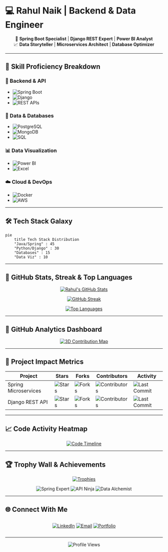 # 💻 Rahul Naik | Backend & Data Engineer

<div align="center">

🚀 **Spring Boot Specialist** | **Django REST Expert** | **Power BI Analyst**  
📈 **Data Storyteller** | **Microservices Architect** | **Database Optimizer**  

</div>

---

## 🔧 Skill Proficiency Breakdown

### 🧠 Backend & API
- ![Spring Boot](https://img.shields.io/badge/Spring_Boot-9/10-brightgreen)
- ![Django](https://img.shields.io/badge/Django-8/10-yellow)
- ![REST APIs](https://img.shields.io/badge/REST_API-9/10-brightgreen)

### 💾 Data & Databases
- ![PostgreSQL](https://img.shields.io/badge/PostgreSQL-8/10-blue)
- ![MongoDB](https://img.shields.io/badge/MongoDB-7/10-green)
- ![SQL](https://img.shields.io/badge/SQL-9/10-purple)

### 📊 Data Visualization
- ![Power BI](https://img.shields.io/badge/Power_BI-8/10-yellow)
- ![Excel](https://img.shields.io/badge/Excel-8/10-green)

### ☁️ Cloud & DevOps
- ![Docker](https://img.shields.io/badge/Docker-6/10-blue)
- ![AWS](https://img.shields.io/badge/AWS-5/10-orange)


---

## 🛠️ **Tech Stack Galaxy**

```mermaid
pie
    title Tech Stack Distribution
    "Java/Spring" : 45
    "Python/Django" : 30
    "Databases" : 15
    "Data Viz" : 10
```

---

## 🏅 **GitHub Stats, Streak & Top Languages**

<div align="center">

[![Rahul's GitHub Stats](https://github-readme-stats.vercel.app/api?username=RahulNaik2611&show_icons=true&theme=tokyonight&hide_border=true)](https://github.com/RahulNaik2611)

[![GitHub Streak](https://streak-stats.demolab.com?user=RahulNaik2611&theme=tokyonight&hide_border=true)](https://git.io/streak-stats)

[![Top Languages](https://github-readme-stats.vercel.app/api/top-langs/?username=RahulNaik2611&layout=compact&theme=tokyonight&hide_border=true)](https://github.com/RahulNaik2611)

</div>

---

## 🧠 **GitHub Analytics Dashboard**

<div align="center">

[![3D Contribution Map](https://metrics.lecoq.io/RahulNaik2611?template=classic&isocalendar=1&languages=1&activity=1&achievements=1&notable=1&lines=1&repositories=1&repositories.batch=100&config.timezone=Asia%2FKolkata)](https://github.com/RahulNaik2611)

</div>

---

## 🚀 **Project Impact Metrics**

| Project              | Stars | Forks | Contributors | Activity |
|----------------------|-------|-------|--------------|----------|
| Spring Microservices | ![Stars](https://img.shields.io/github/stars/RahulNaik2611/spring-microservice-demo?style=flat-square) | ![Forks](https://img.shields.io/github/forks/RahulNaik2611/spring-microservice-demo?style=flat-square) | ![Contributors](https://img.shields.io/github/contributors/RahulNaik2611/spring-microservice-demo?style=flat-square) | ![Last Commit](https://img.shields.io/github/last-commit/RahulNaik2611/spring-microservice-demo?style=flat-square) |
| Django REST API      | ![Stars](https://img.shields.io/github/stars/RahulNaik2611/django-rest-api?style=flat-square) | ![Forks](https://img.shields.io/github/forks/RahulNaik2611/django-rest-api?style=flat-square) | ![Contributors](https://img.shields.io/github/contributors/RahulNaik2611/django-rest-api?style=flat-square) | ![Last Commit](https://img.shields.io/github/last-commit/RahulNaik2611/django-rest-api?style=flat-square) |

---

## 📈 **Code Activity Heatmap**

<div align="center">

[![Code Timeline](https://github-readme-activity-graph.vercel.app/graph?username=RahulNaik2611&theme=react-dark&area=true&custom_title=My+Development+Timeline)](https://github.com/RahulNaik2611)

</div>

---

## 🏆 **Trophy Wall & Achievements**

<div align="center">

[![Trophies](https://github-profile-trophy.vercel.app/?username=RahulNaik2611&theme=darkhub&no-bg=true&no-frame=true&margin-w=15&title=Stars,Commits,Followers,Repositories,PullRequest,Issues)](https://github.com/RahulNaik2611)

![Spring Expert](https://img.shields.io/badge/-Spring%20Expert-6DB33F?style=for-the-badge&logo=spring&logoColor=white)
![API Ninja](https://img.shields.io/badge/-API%20Ninja-FF6F00?style=for-the-badge&logo=postman&logoColor=white)
![Data Alchemist](https://img.shields.io/badge/-Data%20Alchemist-01BEFE?style=for-the-badge&logo=powerbi&logoColor=white)

</div>

---

## 🌐 **Connect With Me**

<div align="center" style="display: grid; grid-template-columns: repeat(auto-fit, minmax(150px, 1fr)); gap: 10px;">

[![LinkedIn](https://custom-icon-badges.demolab.com/badge/-Deep_Dive-0A66C2?style=for-the-badge&logo=linkedin&logoColor=white&label=LinkedIn)](https://www.linkedin.com/in/rahulnaik-banavath-293699367)
[![Email](https://custom-icon-badges.demolab.com/badge/-Collaborate-EA4335?style=for-the-badge&logo=gmail&logoColor=white&label=Email)](mailto:banavathrahulnaik26@gmail.com)
[![Portfolio](https://custom-icon-badges.demolab.com/badge/-My_Work-FF7139?style=for-the-badge&logo=firefox&logoColor=white&label=Portfolio)](https://your-portfolio.com)

</div>

---

<div align="center">

![Profile Views](https://komarev.com/ghpvc/?username=RahulNaik2611&label=PROFILE+VISITORS&color=blueviolet&style=for-the-badge)

</div>
